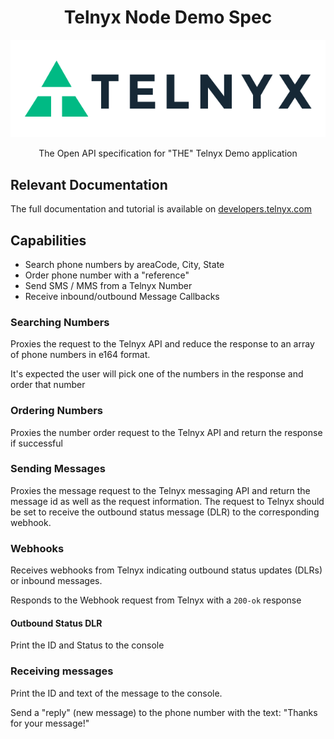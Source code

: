 <div align="center">

# Telnyx Node Demo Spec

![Telnyx](logo-dark.png)

The Open API specification for "THE" Telnyx Demo application

</div>

## Relevant Documentation

The full documentation and tutorial is available on [developers.telnyx.com](https://developers.telnyx.com/)

## Capabilities

* Search phone numbers by areaCode, City, State
* Order phone number with a "reference"
* Send SMS / MMS from a Telnyx Number
* Receive inbound/outbound Message Callbacks

### Searching Numbers

Proxies the request to the Telnyx API and reduce the response to an array of phone numbers in e164 format.

It's expected the user will pick one of the numbers in the response and order that number

### Ordering Numbers

Proxies the number order request to the Telnyx API and return the response if successful

### Sending Messages

Proxies the message request to the Telnyx messaging API and return the message id as well as the request information.  The request to Telnyx should be set to receive the outbound status message (DLR) to the corresponding webhook.

### Webhooks

Receives webhooks from Telnyx indicating outbound status updates (DLRs) or inbound messages.

Responds to the Webhook request from Telnyx with a `200-ok` response

#### Outbound Status DLR

Print the ID and Status to the console

### Receiving messages

Print the ID and text of the message to the console.

Send a "reply" (new message) to the phone number with the text: "Thanks for your message!"